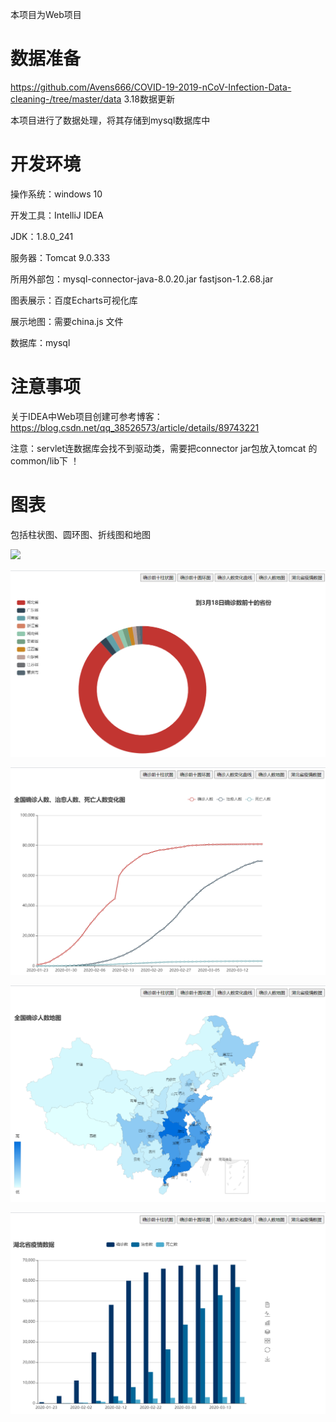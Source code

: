 本项目为Web项目

# 数据准备
https://github.com/Avens666/COVID-19-2019-nCoV-Infection-Data-cleaning-/tree/master/data   3.18数据更新

本项目进行了数据处理，将其存储到mysql数据库中

# 开发环境
操作系统：windows 10

开发工具：IntelliJ IDEA

JDK：1.8.0_241

服务器：Tomcat 9.0.333

所用外部包：mysql-connector-java-8.0.20.jar     fastjson-1.2.68.jar 

图表展示：百度Echarts可视化库

展示地图：需要china.js 文件

数据库：mysql


# 注意事项
关于IDEA中Web项目创建可参考博客：https://blog.csdn.net/qq_38526573/article/details/89743221

注意：servlet连数据库会找不到驱动类，需要把connector jar包放入tomcat 的common/lib下 ！

# 图表
包括柱状图、圆环图、折线图和地图

![](https://img3.doubanio.com/view/subject/m/public/s33612360.jpg)

![image](https://github.com/LQJ1997/JavaVisualization/blob/master/pictures/2.png)

![image](https://github.com/LQJ1997/JavaVisualization/blob/master/pictures/3.png)

![image](https://github.com/LQJ1997/JavaVisualization/blob/master/pictures/4.png)

![image](https://github.com/LQJ1997/JavaVisualization/blob/master/pictures/5.png)
